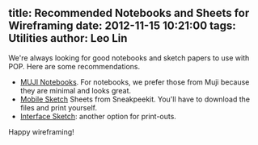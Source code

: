 title: Recommended Notebooks and Sheets for Wireframing
date: 2012-11-15 10:21:00
tags: Utilities
author: Leo Lin
---

We're always looking for good notebooks and sketch papers to use with POP. Here are some recommendations.

- [MUJI Notebooks](http://www.muji.us/store/stationery/notebooks.html). For notebooks, we prefer those from Muji because they are minimal and looks great.
- [Mobile Sketch](http://sneakpeekit.com/mobile-sketchsheets/) Sheets from Sneakpeekit. You'll have to download the files and print yourself.
- [Interface Sketch](http://www.interfacesketch.com/): another option for print-outs.

Happy wireframing!

